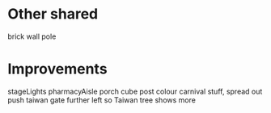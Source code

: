 # Other shared
brick wall
pole

# Improvements
stageLights
pharmacyAisle
porch cube post colour
carnival stuff, spread out
push taiwan gate further left so Taiwan tree shows more